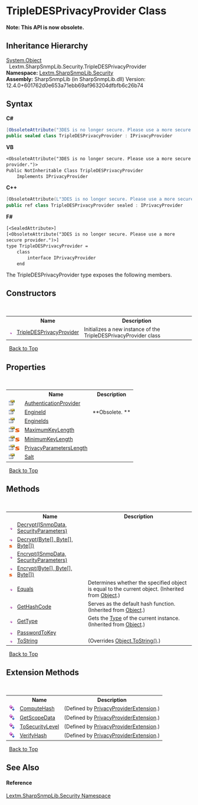 # TripleDESPrivacyProvider Class
 

**Note: This API is now obsolete.**


## Inheritance Hierarchy
<a href="https://docs.microsoft.com/dotnet/api/system.object" target="_blank" rel="noopener noreferrer">System.Object</a><br />&nbsp;&nbsp;Lextm.SharpSnmpLib.Security.TripleDESPrivacyProvider<br />
**Namespace:**&nbsp;<a href="N_Lextm_SharpSnmpLib_Security">Lextm.SharpSnmpLib.Security</a><br />**Assembly:**&nbsp;SharpSnmpLib (in SharpSnmpLib.dll) Version: 12.4.0+601762d0e653a71ebb69af963204dfbfb6c26b74

## Syntax

**C#**<br />
``` C#
[ObsoleteAttribute("3DES is no longer secure. Please use a more secure provider.")]
public sealed class TripleDESPrivacyProvider : IPrivacyProvider
```

**VB**<br />
``` VB
<ObsoleteAttribute("3DES is no longer secure. Please use a more secure provider.")>
Public NotInheritable Class TripleDESPrivacyProvider
	Implements IPrivacyProvider
```

**C++**<br />
``` C++
[ObsoleteAttribute(L"3DES is no longer secure. Please use a more secure provider.")]
public ref class TripleDESPrivacyProvider sealed : IPrivacyProvider
```

**F#**<br />
``` F#
[<SealedAttribute>]
[<ObsoleteAttribute("3DES is no longer secure. Please use a more secure provider.")>]
type TripleDESPrivacyProvider =  
    class
        interface IPrivacyProvider
    end
```

The TripleDESPrivacyProvider type exposes the following members.


## Constructors
&nbsp;<table><tr><th></th><th>Name</th><th>Description</th></tr><tr><td>![Public method](media/pubmethod.gif "Public method")</td><td><a href="M_Lextm_SharpSnmpLib_Security_TripleDESPrivacyProvider__ctor">TripleDESPrivacyProvider</a></td><td>
Initializes a new instance of the TripleDESPrivacyProvider class</td></tr></table>&nbsp;
<a href="#tripledesprivacyprovider-class">Back to Top</a>

## Properties
&nbsp;<table><tr><th></th><th>Name</th><th>Description</th></tr><tr><td>![Public property](media/pubproperty.gif "Public property")</td><td><a href="P_Lextm_SharpSnmpLib_Security_TripleDESPrivacyProvider_AuthenticationProvider">AuthenticationProvider</a></td><td /></tr><tr><td>![Public property](media/pubproperty.gif "Public property")</td><td><a href="P_Lextm_SharpSnmpLib_Security_TripleDESPrivacyProvider_EngineId">EngineId</a></td><td> **Obsolete. **</td></tr><tr><td>![Public property](media/pubproperty.gif "Public property")</td><td><a href="P_Lextm_SharpSnmpLib_Security_TripleDESPrivacyProvider_EngineIds">EngineIds</a></td><td /></tr><tr><td>![Public property](media/pubproperty.gif "Public property")![Static member](media/static.gif "Static member")</td><td><a href="P_Lextm_SharpSnmpLib_Security_TripleDESPrivacyProvider_MaximumKeyLength">MaximumKeyLength</a></td><td /></tr><tr><td>![Public property](media/pubproperty.gif "Public property")![Static member](media/static.gif "Static member")</td><td><a href="P_Lextm_SharpSnmpLib_Security_TripleDESPrivacyProvider_MinimumKeyLength">MinimumKeyLength</a></td><td /></tr><tr><td>![Public property](media/pubproperty.gif "Public property")![Static member](media/static.gif "Static member")</td><td><a href="P_Lextm_SharpSnmpLib_Security_TripleDESPrivacyProvider_PrivacyParametersLength">PrivacyParametersLength</a></td><td /></tr><tr><td>![Public property](media/pubproperty.gif "Public property")</td><td><a href="P_Lextm_SharpSnmpLib_Security_TripleDESPrivacyProvider_Salt">Salt</a></td><td /></tr></table>&nbsp;
<a href="#tripledesprivacyprovider-class">Back to Top</a>

## Methods
&nbsp;<table><tr><th></th><th>Name</th><th>Description</th></tr><tr><td>![Public method](media/pubmethod.gif "Public method")</td><td><a href="M_Lextm_SharpSnmpLib_Security_TripleDESPrivacyProvider_Decrypt">Decrypt(ISnmpData, SecurityParameters)</a></td><td /></tr><tr><td>![Public method](media/pubmethod.gif "Public method")![Static member](media/static.gif "Static member")</td><td><a href="M_Lextm_SharpSnmpLib_Security_TripleDESPrivacyProvider_Decrypt_1">Decrypt(Byte[], Byte[], Byte[])</a></td><td /></tr><tr><td>![Public method](media/pubmethod.gif "Public method")</td><td><a href="M_Lextm_SharpSnmpLib_Security_TripleDESPrivacyProvider_Encrypt">Encrypt(ISnmpData, SecurityParameters)</a></td><td /></tr><tr><td>![Public method](media/pubmethod.gif "Public method")![Static member](media/static.gif "Static member")</td><td><a href="M_Lextm_SharpSnmpLib_Security_TripleDESPrivacyProvider_Encrypt_1">Encrypt(Byte[], Byte[], Byte[])</a></td><td /></tr><tr><td>![Public method](media/pubmethod.gif "Public method")</td><td><a href="https://docs.microsoft.com/dotnet/api/system.object.equals#System_Object_Equals_System_Object_" target="_blank" rel="noopener noreferrer">Equals</a></td><td>
Determines whether the specified object is equal to the current object.
 (Inherited from <a href="https://docs.microsoft.com/dotnet/api/system.object" target="_blank" rel="noopener noreferrer">Object</a>.)</td></tr><tr><td>![Public method](media/pubmethod.gif "Public method")</td><td><a href="https://docs.microsoft.com/dotnet/api/system.object.gethashcode#System_Object_GetHashCode" target="_blank" rel="noopener noreferrer">GetHashCode</a></td><td>
Serves as the default hash function.
 (Inherited from <a href="https://docs.microsoft.com/dotnet/api/system.object" target="_blank" rel="noopener noreferrer">Object</a>.)</td></tr><tr><td>![Public method](media/pubmethod.gif "Public method")</td><td><a href="https://docs.microsoft.com/dotnet/api/system.object.gettype#System_Object_GetType" target="_blank" rel="noopener noreferrer">GetType</a></td><td>
Gets the <a href="https://docs.microsoft.com/dotnet/api/system.type" target="_blank" rel="noopener noreferrer">Type</a> of the current instance.
 (Inherited from <a href="https://docs.microsoft.com/dotnet/api/system.object" target="_blank" rel="noopener noreferrer">Object</a>.)</td></tr><tr><td>![Public method](media/pubmethod.gif "Public method")</td><td><a href="M_Lextm_SharpSnmpLib_Security_TripleDESPrivacyProvider_PasswordToKey">PasswordToKey</a></td><td /></tr><tr><td>![Public method](media/pubmethod.gif "Public method")</td><td><a href="M_Lextm_SharpSnmpLib_Security_TripleDESPrivacyProvider_ToString">ToString</a></td><td> (Overrides <a href="https://docs.microsoft.com/dotnet/api/system.object.tostring#System_Object_ToString" target="_blank" rel="noopener noreferrer">Object.ToString()</a>.)</td></tr></table>&nbsp;
<a href="#tripledesprivacyprovider-class">Back to Top</a>

## Extension Methods
&nbsp;<table><tr><th></th><th>Name</th><th>Description</th></tr><tr><td>![Public Extension Method](media/pubextension.gif "Public Extension Method")</td><td><a href="M_Lextm_SharpSnmpLib_Security_PrivacyProviderExtension_ComputeHash">ComputeHash</a></td><td> (Defined by <a href="T_Lextm_SharpSnmpLib_Security_PrivacyProviderExtension">PrivacyProviderExtension</a>.)</td></tr><tr><td>![Public Extension Method](media/pubextension.gif "Public Extension Method")</td><td><a href="M_Lextm_SharpSnmpLib_Security_PrivacyProviderExtension_GetScopeData">GetScopeData</a></td><td> (Defined by <a href="T_Lextm_SharpSnmpLib_Security_PrivacyProviderExtension">PrivacyProviderExtension</a>.)</td></tr><tr><td>![Public Extension Method](media/pubextension.gif "Public Extension Method")</td><td><a href="M_Lextm_SharpSnmpLib_Security_PrivacyProviderExtension_ToSecurityLevel">ToSecurityLevel</a></td><td> (Defined by <a href="T_Lextm_SharpSnmpLib_Security_PrivacyProviderExtension">PrivacyProviderExtension</a>.)</td></tr><tr><td>![Public Extension Method](media/pubextension.gif "Public Extension Method")</td><td><a href="M_Lextm_SharpSnmpLib_Security_PrivacyProviderExtension_VerifyHash">VerifyHash</a></td><td> (Defined by <a href="T_Lextm_SharpSnmpLib_Security_PrivacyProviderExtension">PrivacyProviderExtension</a>.)</td></tr></table>&nbsp;
<a href="#tripledesprivacyprovider-class">Back to Top</a>

## See Also


#### Reference
<a href="N_Lextm_SharpSnmpLib_Security">Lextm.SharpSnmpLib.Security Namespace</a><br />
